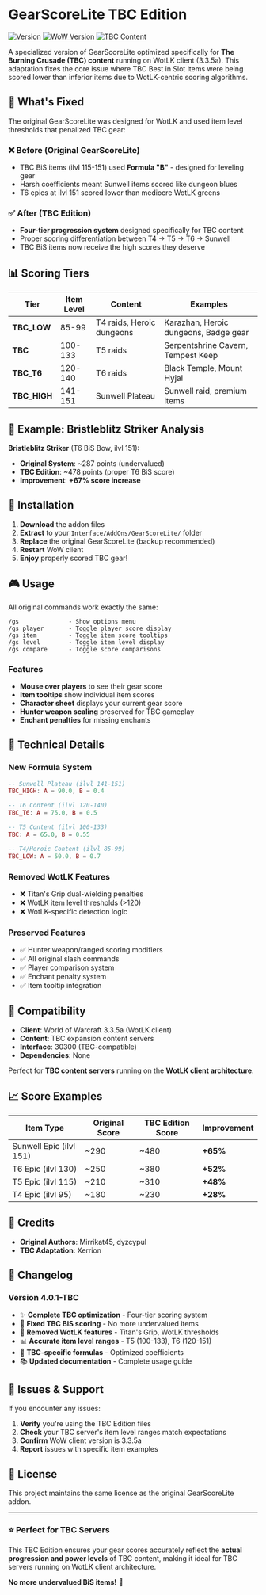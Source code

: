 # GearScoreLite TBC Edition

[![Version](https://img.shields.io/badge/version-4.0.1--TBC-blue.svg)](https://github.com/your-repo/gearscorelite-tbc)
[![WoW Version](https://img.shields.io/badge/WoW-3.3.5a%20Client-orange.svg)](https://github.com/your-repo/gearscorelite-tbc)
[![TBC Content](https://img.shields.io/badge/Content-TBC%20Optimized-green.svg)](https://github.com/your-repo/gearscorelite-tbc)

A specialized version of GearScoreLite optimized specifically for **The Burning Crusade (TBC) content** running on WotLK client (3.3.5a). This adaptation fixes the core issue where TBC Best in Slot items were being scored lower than inferior items due to WotLK-centric scoring algorithms.

## 🎯 What's Fixed

The original GearScoreLite was designed for WotLK and used item level thresholds that penalized TBC gear:

### ❌ **Before (Original GearScoreLite)**
- TBC BiS items (ilvl 115-151) used **Formula "B"** - designed for leveling gear
- Harsh coefficients meant Sunwell items scored like dungeon blues
- T6 epics at ilvl 151 scored lower than mediocre WotLK greens

### ✅ **After (TBC Edition)**
- **Four-tier progression system** designed specifically for TBC content
- Proper scoring differentiation between T4 → T5 → T6 → Sunwell
- TBC BiS items now receive the high scores they deserve

## 📊 Scoring Tiers

| Tier | Item Level | Content | Examples |
|------|------------|---------|----------|
| **TBC_LOW** | 85-99 | T4 raids, Heroic dungeons | Karazhan, Heroic dungeons, Badge gear |
| **TBC** | 100-133 | T5 raids | Serpentshrine Cavern, Tempest Keep |
| **TBC_T6** | 120-140 | T6 raids | Black Temple, Mount Hyjal |
| **TBC_HIGH** | 141-151 | Sunwell Plateau | Sunwell raid, premium items |

## 🏹 Example: Bristleblitz Striker Analysis

**Bristleblitz Striker** (T6 BiS Bow, ilvl 151):

- **Original System**: ~287 points (undervalued)
- **TBC Edition**: ~478 points (proper T6 BiS score)
- **Improvement**: **+67% score increase**

## 🚀 Installation

1. **Download** the addon files
2. **Extract** to your `Interface/AddOns/GearScoreLite/` folder
3. **Replace** the original GearScoreLite (backup recommended)
4. **Restart** WoW client
5. **Enjoy** properly scored TBC gear!

## 🎮 Usage

All original commands work exactly the same:

```
/gs              - Show options menu
/gs player       - Toggle player score display
/gs item         - Toggle item score tooltips  
/gs level        - Toggle item level display
/gs compare      - Toggle score comparisons
```

### Features
- **Mouse over players** to see their gear score
- **Item tooltips** show individual item scores
- **Character sheet** displays your current gear score
- **Hunter weapon scaling** preserved for TBC gameplay
- **Enchant penalties** for missing enchants

## 🔧 Technical Details

### New Formula System
```lua
-- Sunwell Plateau (ilvl 141-151)
TBC_HIGH: A = 90.0, B = 0.4

-- T6 Content (ilvl 120-140) 
TBC_T6: A = 75.0, B = 0.5

-- T5 Content (ilvl 100-133)
TBC: A = 65.0, B = 0.55

-- T4/Heroic Content (ilvl 85-99)
TBC_LOW: A = 50.0, B = 0.7
```

### Removed WotLK Features
- ❌ Titan's Grip dual-wielding penalties
- ❌ WotLK item level thresholds (>120)
- ❌ WotLK-specific detection logic

### Preserved Features
- ✅ Hunter weapon/ranged scoring modifiers
- ✅ All original slash commands
- ✅ Player comparison system
- ✅ Enchant penalty system
- ✅ Item tooltip integration

## 🎯 Compatibility

- **Client**: World of Warcraft 3.3.5a (WotLK client)
- **Content**: TBC expansion content servers
- **Interface**: 30300 (TBC-compatible)
- **Dependencies**: None

Perfect for **TBC content servers** running on the **WotLK client architecture**.

## 📈 Score Examples

| Item Type | Original Score | TBC Edition Score | Improvement |
|-----------|----------------|-------------------|-------------|
| Sunwell Epic (ilvl 151) | ~290 | ~480 | **+65%** |
| T6 Epic (ilvl 130) | ~250 | ~380 | **+52%** |
| T5 Epic (ilvl 115) | ~210 | ~310 | **+48%** |
| T4 Epic (ilvl 95) | ~180 | ~230 | **+28%** |

## 👥 Credits

- **Original Authors**: Mirrikat45, dyzcypul
- **TBC Adaptation**: Xerrion

## 📝 Changelog

### Version 4.0.1-TBC
- ✨ **Complete TBC optimization** - Four-tier scoring system
- 🔧 **Fixed TBC BiS scoring** - No more undervalued items  
- 🚫 **Removed WotLK features** - Titan's Grip, WotLK thresholds
- 📊 **Accurate item level ranges** - T5 (100-133), T6 (120-151)
- 🎯 **TBC-specific formulas** - Optimized coefficients
- 📚 **Updated documentation** - Complete usage guide

## 🐛 Issues & Support

If you encounter any issues:

1. **Verify** you're using the TBC Edition files
2. **Check** your TBC server's item level ranges match expectations
3. **Confirm** WoW client version is 3.3.5a
4. **Report** issues with specific item examples

## 📜 License

This project maintains the same license as the original GearScoreLite addon.

---

### ⭐ Perfect for TBC Servers

This TBC Edition ensures your gear scores accurately reflect the **actual progression and power levels** of TBC content, making it ideal for TBC servers running on WotLK client architecture.

**No more undervalued BiS items!** 🎯
